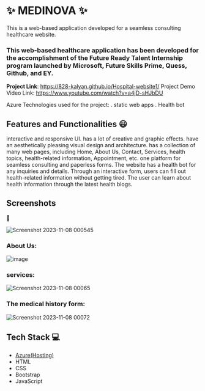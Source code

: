 # ✨ MEDINOVA  ✨

This is a web-based application developed for a seamless consulting healthcare website.

### This web-based healthcare application has been developed for the accomplishment of the Future Ready Talent Internship program launched by Microsoft, Future Skills Prime, Quess, Github, and EY.


**Project Link**: https://828-kalyan.github.io/Hospital-website1/
Project Demo Video Link: https://www.youtube.com/watch?v=a4jD-sHJbDU

Azure Technologies used for the project:
. static web apps
. Health bot


## Features and Functionalities 😃

interactive and responsive UI.
has a lot of creative and graphic effects.
have an aesthetically pleasing visual design and architecture.
has a collection of many web pages, including Home, About Us, Contact, Services, health topics, health-related information, Appointment, etc.
one platform for seamless consulting and paperless forms.
The website has a health bot for any inquiries and details.
Through an interactive form, users can fill out health-related information without getting tired.
The user can learn about health information through the latest health blogs.

## Screenshots

 📸


![Screenshot 2023-11-08 000545](https://github.com/828-kalyan/Hospital-website1/assets/75324176/e9b6c6f5-55e1-4398-bfe4-e2b6a484b47c)

   

### About Us:



![image](https://github.com/828-kalyan/Hospital-website1/assets/75324176/d1478d72-6ac7-46ce-aa30-ac4be974b66a)



### services:


![Screenshot 2023-11-08 00065](https://github.com/828-kalyan/Hospital-website1/assets/75324176/039a576e-b356-42c8-9fca-857aaed1f3ad)



### The medical history form:


![Screenshot 2023-11-08 00072](https://github.com/828-kalyan/Hospital-website1/assets/75324176/f7e23e8f-b5ff-4d15-ab16-93102b00dfa7)


## Tech Stack 💻

- [Azure(Hosting)](https://green-stone-0ae2a9210.4.azurestaticapps.net/)
- HTML
- CSS
- Bootstrap
- JavaScript
